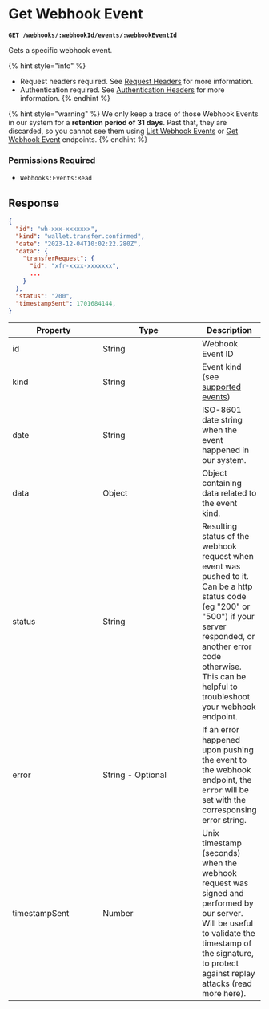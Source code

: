 # Get Webhook Event

**`GET /webhooks/:webhookId/events/:webhookEventId`**

Gets a specific webhook event.&#x20;

{% hint style="info" %}
* Request headers required. See [Request Headers](../../getting-started/request-headers.md) for more information.
* Authentication required. See [Authentication Headers](../../getting-started/request-headers.md#authentication-headers) for more information.
{% endhint %}

{% hint style="warning" %}
We only keep a trace of those Webhook Events in our system for a **retention period of 31 days**. Past that, they are discarded, so you cannot see them using [List Webhook Events](list-webhook-events.md) or [Get Webhook Event](get-webhook-event.md) endpoints.
{% endhint %}

### Permissions Required

* `Webhooks:Events:Read`

## Response

```json
{
  "id": "wh-xxx-xxxxxxx",
  "kind": "wallet.transfer.confirmed",
  "date": "2023-12-04T10:02:22.280Z",
  "data": {
    "transferRequest": {
      "id": "xfr-xxxx-xxxxxxx",
      ...
    }
  },
  "status": "200",
  "timestampSent": 1701684144,
}
```

<table data-full-width="true"><thead><tr><th width="169.33333333333331">Property</th><th width="193">Type</th><th>Description</th></tr></thead><tbody><tr><td>id</td><td>String</td><td>Webhook Event ID</td></tr><tr><td>kind</td><td>String</td><td>Event kind (see <a href="./#supported-webhook-events">supported events</a>)</td></tr><tr><td>date</td><td>String</td><td>ISO-8601 date string when the event happened in our system.</td></tr><tr><td>data</td><td>Object</td><td>Object containing data related to the event kind.</td></tr><tr><td>status</td><td>String</td><td>Resulting status of the webhook request when event was pushed to it. Can be a http status code (eg "200" or "500") if your server responded, or another error code otherwise. This can be helpful to troubleshoot your webhook endpoint.</td></tr><tr><td>error</td><td>String - Optional</td><td>If an error happened upon pushing the event to the webhook endpoint, the <code>error</code> will be set with the corresponsing error string.</td></tr><tr><td>timestampSent</td><td>Number</td><td>Unix timestamp (seconds) when the webhook request was signed and performed by our server. Will be useful to validate the timestamp of the signature, to protect against replay attacks (read more here).</td></tr></tbody></table>

